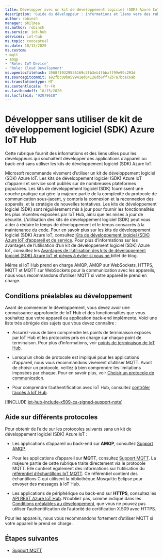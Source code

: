 ```yaml
---
title: Développer avec un kit de développement logiciel (SDK) Azure IoT | Microsoft Docs
description: 'Guide du développeur : informations et liens vers des rubriques que vous pouvez utiliser pour créer des applications d’appareil et des applications back-end sans utiliser de kit de développement logiciel (SDK) Azure IoT.'
author: robinsh
manager: philmea
ms.author: robinsh
ms.service: iot-hub
services: iot-hub
ms.topic: conceptual
ms.date: 10/12/2020
ms.custom:
- mqtt
- amqp
- 'Role: IoT Device'
- 'Role: Cloud Development'
ms.openlocfilehash: 3968f19329536169c3fb3eb1fbbaff99e99c293d
ms.sourcegitcommit: a92fbc09b859941ed64128db6ff72b7a7bcec6ab
ms.translationtype: HT
ms.contentlocale: fr-FR
ms.lasthandoff: 10/15/2020
ms.locfileid: "92079618"
---
```

# <a name="develop-without-using-an-azure-iot-hub-sdk"></a>Développer sans utiliser de kit de développement logiciel (SDK) Azure IoT Hub

Cette rubrique fournit des informations et des liens utiles pour les développeurs qui souhaitent développer des applications d’appareil ou back-end sans utiliser les kits de développement logiciel (SDK) Azure IoT.

Microsoft recommande vivement d’utiliser un kit de développement logiciel (SDK) Azure IoT. Les kits de développement logiciel (SDK) Azure IoT d’appareil et service sont publiés sur de nombreuses plateformes populaires. Les kits de développement logiciel (SDK) fournissent une couche pratique qui gère la majeure partie de la complexité du protocole de communication sous-jacent, y compris la connexion et la reconnexion des appareils, et la stratégie de nouvelles tentatives. Les kits de développement logiciel (SDK) sont régulièrement mis à jour pour fournir les fonctionnalités les plus récentes exposées par IoT Hub, ainsi que les mises à jour de sécurité. L’utilisation des kits de développement logiciel (SDK) peut vous aider à réduire le temps de développement et le temps consacrés à la maintenance du code. Pour en savoir plus sur les kits de développement logiciel (SDK) Azure IoT, consultez [Kits de développement logiciel (SDK) Azure IoT d’appareil et de service](iot-hub-devguide-sdks.md). Pour plus d’informations sur les avantages de l’utilisation d’un kit de développement logiciel (SDK) Azure IoT, consultez les [Avantages de l’utilisation des kits de développement logiciel (SDK) Azure IoT et pièges à éviter si vous ne ](https://azure.microsoft.com/en-us/blog/benefits-of-using-the-azure-iot-sdks-in-your-azure-iot-solution/) billet de blog.

Même si IoT Hub prend en charge AMQP, AMQP sur WebSockets, HTTPS, MQTT et MQTT sur WebSockets pour la communication avec les appareils, nous vous recommandons d’utiliser MQTT si votre appareil le prend en charge.

## <a name="development-prerequisites"></a>Conditions préalables au développement

Avant de commencer le développement, vous devez avoir une connaissance approfondie de IoT Hub et des fonctionnalités que vous souhaitez que votre appareil ou application back-end implémente. Voici une liste très abrégée des sujets que vous devez connaître :

* Assurez-vous de bien comprendre les points de terminaison exposés par IoT Hub et les protocoles pris en charge sur chaque point de terminaison. Pour plus d’informations, voir [points de terminaison de IoT Hub](iot-hub-devguide-endpoints.md).

* Lorsqu’un choix de protocole est impliqué pour les applications d’appareil, nous vous recommandons vivement d’utiliser MQTT. Avant de choisir un protocole, veillez à bien comprendre les limitations imposées par chaque. Pour en savoir plus, voir [Choisir un protocole de communication](iot-hub-devguide-protocols.md).

* Pour comprendre l’authentification avec IoT Hub, consultez [contrôler l’accès à IoT Hub](iot-hub-devguide-security.md).

[!INCLUDE [iot-hub-include-x509-ca-signed-support-note](../../includes/iot-hub-include-x509-ca-signed-support-note.md)]

## <a name="help-on-different-protocols"></a>Aide sur différents protocoles

Pour obtenir de l’aide sur les protocoles suivants sans un kit de développement logiciel (SDK) Azure IoT :

* Les applications d’appareil ou back-end sur **AMQP**, consultez [Support AMQP](iot-hub-amqp-support.md).

* Pour les applications d’appareil sur **MQTT**, consultez [Support MQTT](iot-hub-mqtt-support.md). La majeure partie de cette rubrique traite directement via le protocole MQTT. Elle contient également des informations sur l’utilisation du [référentiel d’échantillons IoT MQTT](https://github.com/Azure-Samples/IoTMQTTSample). Ce référentiel contient des échantillons C qui utilisent la bibliothèque Mosquitto Eclipse pour envoyer des messages à IoT Hub.

* Les applications de périphérique ou back-end sur **HTTPS**, consultez les [API REST Azure IoT Hub](https://docs.microsoft.com/rest/api/iothub/). N’oubliez pas, comme indiqué dans les [Conditions préalables au développement](#development-prerequisites), que vous ne pouvez pas utiliser l’authentification de l’autorité de certification X.509 avec HTTPS.

Pour les appareils, nous vous recommandons fortement d’utiliser MQTT si votre appareil le prend en charge.

## <a name="next-steps"></a>Étapes suivantes

* [Support MQTT](iot-hub-mqtt-support.md)
